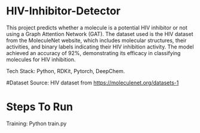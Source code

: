 # HIV-Inhibitor-Detector

This project predicts whether a molecule is a potential HIV inhibitor or not using a Graph Attention Network (GAT). The dataset used is the HIV dataset from the MoleculeNet website, which includes molecular structures, their activities, and binary labels indicating their HIV inhibition activity. The model achieved an accuracy of 92%, demonstrating its efficacy in classifying molecules for HIV inhibition.

Tech Stack: Python, RDKit, Pytorch, DeepChem.

#Dataset
Source: HIV dataset from https://moleculenet.org/datasets-1

# Steps To Run
Training: Python train.py

